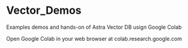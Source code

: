 # Vector_Demos
Examples demos and hands-on of Astra Vector DB usign Google Colab


Open Google Colab in your web browser at colab.research.google.com



